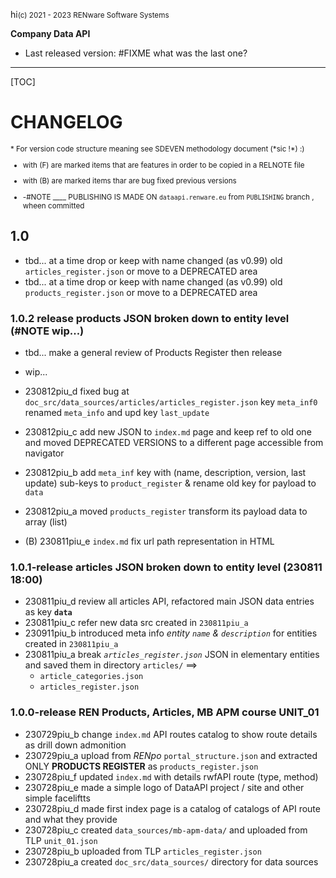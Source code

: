 hi<small>(c) 2021 - 2023 RENware Software Systems</small>

**Company Data API**

* Last released version: #FIXME what was the last one?

***

[TOC]

# CHANGELOG

<small markdown>
* For version code structure meaning see SDEVEN methodology document (*sic !*) :)

* with (F) are marked items that are features in order to be copied in a RELNOTE file

* with (B) are marked items thar are bug fixed previous versions

* -#NOTE ____ PUBLISHING IS MADE ON `dataapi.renware.eu` from `PUBLISHING` branch , wheen committed

</small>


## 1.0

* tbd... at a time drop or keep with name changed (as v0.99) old `articles_register.json` or move to a DEPRECATED area
* tbd... at a time drop or keep with name changed (as v0.99) old `products_register.json` or move to a DEPRECATED area



### 1.0.2 release products JSON broken down to entity level (#NOTE wip...)

* tbd... make a general review of Products Register then release

* wip...

* 230812piu_d fixed bug at `doc_src/data_sources/articles/articles_register.json` key `meta_inf0` renamed `meta_info` and upd key `last_update`
* 230812piu_c add new JSON to `index.md` page and keep ref to old one and moved DEPRECATED VERSIONS to a different page accessible from navigator
* 230812piu_b add `meta_inf` key with (name, description, version, last update) sub-keys to `product_register` & rename old key for payload to `data`
* 230812piu_a moved `products_register` transform its payload data to array (list)
* (B) 230811piu_e `index.md` fix url path representation in HTML







### 1.0.1-release articles JSON broken down to entity level (230811 18:00)

* 230811piu_d review all articles API, refactored main JSON data entries as key **`data`**
* 230811piu_c refer new data src created in `230811piu_a`
* 230911piu_b introduced meta info *entity `name` & `description`* for entities created in `230811piu_a`
* 230811piu_a break _`articles_register.json`_ JSON in elementary entities and saved them in directory `articles/` ==>
  * `article_categories.json`
  * `articles_register.json`




### 1.0.0-release REN Products, Articles, MB APM course UNIT_01

* 230729piu_b change `index.md` API routes catalog to show route details as drill down admonition
* 230729piu_a upload from _RENpo_ `portal_structure.json` and extracted ONLY **PRODUCTS REGISTER** as `products_register.json`
* 230728piu_f updated `index.md` with details rwfAPI route (type, method)
* 230728piu_e made a simple logo of DataAPI project / site and other simple faceliftts
* 230728piu_d made first index page is a catalog of catalogs of API route and what they provide
* 230728piu_c created `data_sources/mb-apm-data/` and uploaded from TLP `unit_01.json`
* 230728piu_b uploaded from TLP `articles_register.json`
* 230728piu_a created `doc_src/data_sources/` directory for data sources


